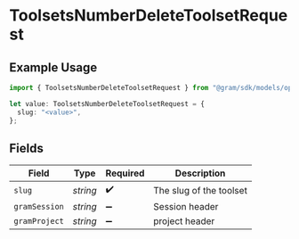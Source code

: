 # ToolsetsNumberDeleteToolsetRequest

## Example Usage

```typescript
import { ToolsetsNumberDeleteToolsetRequest } from "@gram/sdk/models/operations";

let value: ToolsetsNumberDeleteToolsetRequest = {
  slug: "<value>",
};
```

## Fields

| Field                   | Type                    | Required                | Description             |
| ----------------------- | ----------------------- | ----------------------- | ----------------------- |
| `slug`                  | *string*                | :heavy_check_mark:      | The slug of the toolset |
| `gramSession`           | *string*                | :heavy_minus_sign:      | Session header          |
| `gramProject`           | *string*                | :heavy_minus_sign:      | project header          |